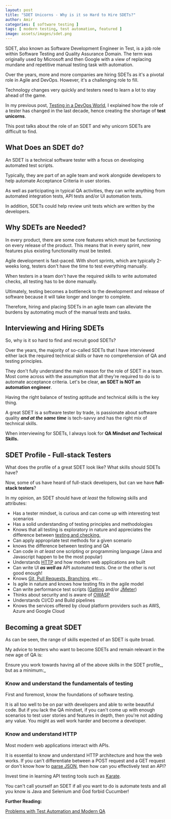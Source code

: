```yaml
---
layout: post
title: "SDET Unicorns - Why is it so Hard to Hire SDETs?"
author: Amir
categories: [ software testing ]
tags: [ modern testing, test automation, featured ]
image: assets/images/sdet.png
---
```


SDET, also known as Software Development Engineer in Test, is a job role within Software Testing and Quality Assurance Domain. The term was originally used by Microsoft and then Google with a view of replacing mundane and repetitive manual testing task with automation.

Over the years, more and more companies are hiring SDETs as it's a pivotal role in Agile and DevOps. However, it's a challenging role to fill.

Technology changes very quickly and testers need to learn a lot to stay ahead of the game.

In my previous post, [Testing in a DevOps World](https://www.testingexcellence.com/testing-in-devops/), I explained how the role of a tester has changed in the last decade, hence creating the shortage of **test unicorns**.

This post talks about the role of an SDET and why unicorn SDETs are difficult to find.

## What Does an SDET do?

An SDET is a technical software tester with a focus on developing automated test scripts.

Typically, they are part of an agile team and work alongside developers to help automate Acceptance Criteria in user stories.

As well as participating in typical QA activities, they can write anything from automated integration tests, API tests and/or UI automation tests.

In addition, SDETs could help review unit tests which are written by the developers.

## Why SDETs are Needed?

In every product, there are some core features which must be functioning on every release of the product. This means that in every sprint, new features plus existing functionality must be tested.

Agile development is fast-paced. With short sprints, which are typically 2-weeks long, testers don't have the time to test everything manually.

When testers in a team don't have the required skills to write automated checks, all testing has to be done manually.

Ultimately, testing becomes a bottleneck to the development and release of software because it will take longer and longer to complete.

Therefore, hiring and placing SDETs in an agile team can alleviate the burdens by automating much of the manual tests and tasks.

## Interviewing and Hiring SDETs

So, why is it so hard to find and recruit good SDETs?

Over the years, the majority of so-called SDETs that I have interviewed either lack the required technical skills or have no comprehension of QA and testing principles.

They don't fully understand the main reason for the role of SDET in a team. Most come across with the assumption that all they're required to do is to automate acceptance criteria. Let's be clear, **an SDET is NOT an automation engineer**.

Having the right balance of testing aptitude and technical skills is the key thing.

A great SDET is a software tester by trade, is passionate about software quality **_and at the same time_** is tech-savvy and has the right mix of technical skills.

When interviewing for SDETs, I always look for **QA Mindset _and_ Technical Skills.**

## SDET Profile - Full-stack Testers

What does the profile of a great SDET look like? What skills should SDETs have?

Now, some of us have heard of full-stack developers, but can we have **full-stack testers**?

In my opinion, an SDET should have _at least_ the following skills and attributes:

*   Has a tester mindset, is curious and can come up with interesting test scenarios
*   Has a solid understanding of testing principles and methodologies
*   Knows that all testing is exploratory in nature and appreciates the difference between [testing and checking.](http://www.developsense.com/blog/2009/08/testing-vs-checking/)
*   Can apply appropriate test methods for a given scenario
*   knows the difference between testing and QA
*   Can code in _at least_ one scripting or programming language (Java and Javascript happen to be the most popular)
*   Understands [HTTP](https://www.testingexcellence.com/http-basics/) and how modern web applications are built
*   Can write UI **_as well as_** API automated tests. One or the other is not good enough!
*   Knows [Git, Pull Requests, Branching](https://www.testingexcellence.com/git-cheat-sheet-git-commands-testers/), etc...
*   Is agile in nature and knows how testing fits in the agile model
*   Can write performance test scripts ([Gatling](https://www.testingexcellence.com/tag/gatling/) and/or [JMeter](https://www.testingexcellence.com/tag/jmeter/))
*   Thinks about security and is aware of [OWASP](https://www.owasp.org/index.php/Main_Page)
*   Understands CI/CD and Build pipelines
*   Knows the services offered by cloud platform providers such as AWS, Azure and Google Cloud

## Becoming a great SDET

As can be seen, the range of skills expected of an SDET is quite broad.

My advice to testers who want to become SDETs and remain relevant in the new age of QA is:

Ensure you work towards having all of the above skills in the SDET profile_, but as a minimum:_

### Know and understand the fundamentals of testing

First and foremost, know the foundations of software testing.

It is all too well to be on par with developers and able to write beautiful code. But if you lack the QA mindset, if you can't come up with enough scenarios to test user stories and features in depth, then you're not adding any value. You might as well work harder and become a developer.

### Know and understand HTTP

Most modern web applications interact with APIs.

It is essential to know and understand HTTP architecture and how the web works. If you can't differentiate between a POST request and a GET request or don't know how to [parse JSON](https://www.testingexcellence.com/parse-json-response-rest-assured/), then how can you effectively test an API?

Invest time in learning API testing tools such as [Karate](https://www.testingexcellence.com/tag/karate/).

You can't call yourself an SDET if all you want to do is automate tests and all you know is Java and Selenium and God forbid Cucumber!

**Further Reading:**

[Problems with Test Automation and Modern QA](https://www.testingexcellence.com/problems-test-automation-modern-qa/)